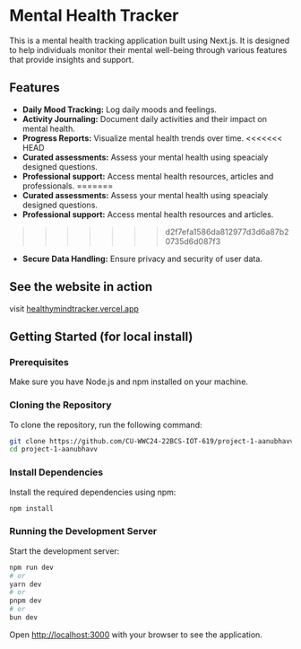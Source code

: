 # Mental Health Tracker

This is a mental health tracking application built using Next.js. It is designed to help individuals monitor their mental well-being through various features that provide insights and support.

## Features
- **Daily Mood Tracking:** Log daily moods and feelings.
- **Activity Journaling:** Document daily activities and their impact on mental health.
- **Progress Reports:** Visualize mental health trends over time.
<<<<<<< HEAD
- **Curated assessments:** Assess your mental health using speacialy designed questions.
- **Professional support:** Access mental health resources, articles and professionals.
=======
- **Curated assessments:** Assess your mental health using speacialy designed questions.  
- **Professional support:** Access mental health resources and articles.
>>>>>>> d2f7efa1586da812977d3d6a87b20735d6d087f3
- **Secure Data Handling:** Ensure privacy and security of user data.

## See the website in action
visit [healthymindtracker.vercel.app](https://healthymindtracker.vercel.app/)

## Getting Started (for local install)

### Prerequisites
Make sure you have Node.js and npm installed on your machine.

### Cloning the Repository
To clone the repository, run the following command:
```bash
git clone https://github.com/CU-WWC24-22BCS-IOT-619/project-1-aanubhavv.git
cd project-1-aanubhavv
```

### Install Dependencies
Install the required dependencies using npm:
```bash
npm install
```

### Running the Development Server
Start the development server:
```bash
npm run dev
# or
yarn dev
# or
pnpm dev
# or
bun dev
```
Open [http://localhost:3000](http://localhost:3000) with your browser to see the application.
